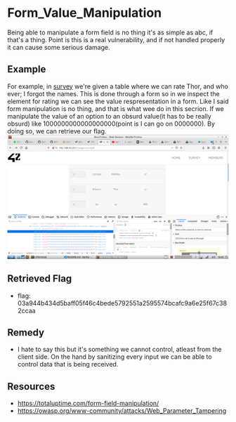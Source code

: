 # Form_Value_Manipulation
Being able to manipulate a form field is no thing it's as simple as abc, if that's a thing. Point is this is a real vulnerability, and if not handled properly it can cause some serious damage.

## Example
For example, in <a href="http://192.168.43.251/index.php?page=survey">survey</a> we're given a table where we can rate Thor, and who ever; I forgot the names. This is done through a form so in we inspect the element for rating we can see the value respresentation in a form. Like I said form manipulation is no thing, and that is what wee do in this secrion. If we manipulate the value of an option to an obsurd value(it has to be really obsurd) like 1000000000000000000(point is I can go on 0000000). By doing so, we can retrieve our flag.
<img src="https://github.com/PhethulwaziD/Darkly/blob/master/Form_Value_Manipulation/Resources/form.png" />

## Retrieved Flag
* flag: 03a944b434d5baff05f46c4bede5792551a2595574bcafc9a6e25f67c382ccaa


## Remedy
* I hate to say this but it's something we cannot control, atleast from the client side. On the hand by sanitizing every input we can be able to control data that is being received.

## Resources
* https://totaluptime.com/form-field-manipulation/
* https://owasp.org/www-community/attacks/Web_Parameter_Tampering